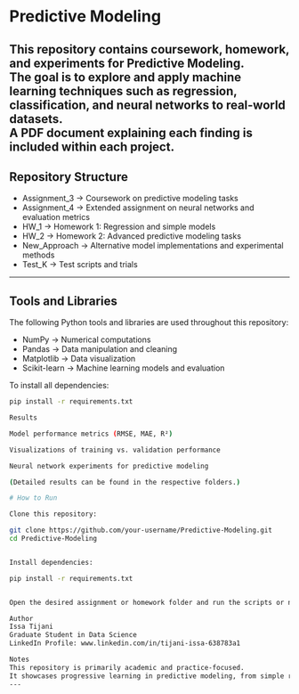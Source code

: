 # Predictive Modeling  

This repository contains coursework, homework, and experiments for Predictive Modeling.  
The goal is to explore and apply machine learning techniques such as regression, classification, and neural networks to real-world datasets.  
A PDF document explaining each finding is included within each project.
---

## Repository Structure  

- Assignment_3 → Coursework on predictive modeling tasks  
- Assignment_4 → Extended assignment on neural networks and evaluation metrics  
- HW_1 → Homework 1: Regression and simple models  
- HW_2 → Homework 2: Advanced predictive modeling tasks  
- New_Approach → Alternative model implementations and experimental methods  
- Test_K → Test scripts and trials  

---

## Tools and Libraries  

The following Python tools and libraries are used throughout this repository:  
- NumPy → Numerical computations  
- Pandas → Data manipulation and cleaning  
- Matplotlib → Data visualization  
- Scikit-learn → Machine learning models and evaluation  

To install all dependencies:  

```bash
pip install -r requirements.txt

Results

Model performance metrics (RMSE, MAE, R²)

Visualizations of training vs. validation performance

Neural network experiments for predictive modeling

(Detailed results can be found in the respective folders.)

# How to Run

Clone this repository:

git clone https://github.com/your-username/Predictive-Modeling.git
cd Predictive-Modeling


Install dependencies:

pip install -r requirements.txt


Open the desired assignment or homework folder and run the scripts or notebooks.

Author
Issa Tijani
Graduate Student in Data Science
LinkedIn Profile: www.linkedin.com/in/tijani-issa-638783a1

Notes
This repository is primarily academic and practice-focused.
It showcases progressive learning in predictive modeling, from simple regression to neural networks.
---

